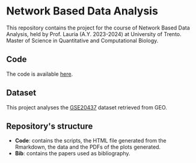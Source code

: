 # Network Based Data Analysis
This repository contains the project for the course of Network Based Data Analysis, held by Prof. Lauria (A.Y. 2023-2024) at University of Trento. Master of Science in Quantitative and Computational Biology.

## Code
The code is available [here](https://github.com/annalisaxamin/NBDA/blob/main/NBDA_project.Rmd).

## Dataset
This project analyses the [GSE20437](https://www.ncbi.nlm.nih.gov/geo/query/acc.cgi?acc=GSE20437) dataset retrieved from GEO.

## Repository's structure
- **Code**: contains the scripts, the HTML file generated from the Rmarkdown, the data and the PDFs of the plots generated.
- **Bib**: contains the papers used as bibliography.